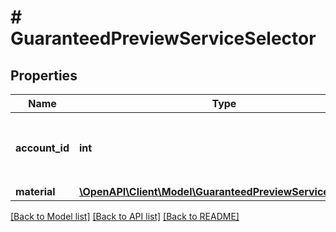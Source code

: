 # # GuaranteedPreviewServiceSelector

## Properties

Name | Type | Description | Notes
------------ | ------------- | ------------- | -------------
**account_id** | **int** | &lt;div lang&#x3D;\&quot;ja\&quot;&gt;検索条件 : アカウントID&lt;/div&gt; &lt;div lang&#x3D;\&quot;en\&quot;&gt;Search Condition: Account ID&lt;/div&gt; |
**material** | [**\OpenAPI\Client\Model\GuaranteedPreviewServiceMaterial**](GuaranteedPreviewServiceMaterial.md) |  |

[[Back to Model list]](../../README.md#models) [[Back to API list]](../../README.md#endpoints) [[Back to README]](../../README.md)
